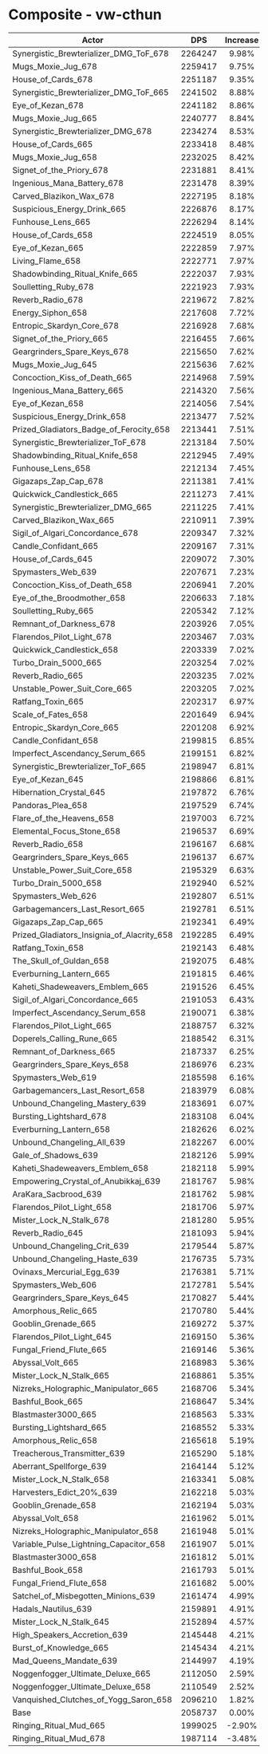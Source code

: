 # Composite - vw-cthun
| Actor | DPS | Increase |
|---|:---:|:---:|
|Synergistic_Brewterializer_DMG_ToF_678|2264247|9.98%|
|Mugs_Moxie_Jug_678|2259417|9.75%|
|House_of_Cards_678|2251187|9.35%|
|Synergistic_Brewterializer_DMG_ToF_665|2241502|8.88%|
|Eye_of_Kezan_678|2241182|8.86%|
|Mugs_Moxie_Jug_665|2240777|8.84%|
|Synergistic_Brewterializer_DMG_678|2234274|8.53%|
|House_of_Cards_665|2233418|8.48%|
|Mugs_Moxie_Jug_658|2232025|8.42%|
|Signet_of_the_Priory_678|2231881|8.41%|
|Ingenious_Mana_Battery_678|2231478|8.39%|
|Carved_Blazikon_Wax_678|2227195|8.18%|
|Suspicious_Energy_Drink_665|2226876|8.17%|
|Funhouse_Lens_665|2226294|8.14%|
|House_of_Cards_658|2224519|8.05%|
|Eye_of_Kezan_665|2222859|7.97%|
|Living_Flame_658|2222771|7.97%|
|Shadowbinding_Ritual_Knife_665|2222037|7.93%|
|Soulletting_Ruby_678|2221923|7.93%|
|Reverb_Radio_678|2219672|7.82%|
|Energy_Siphon_658|2217608|7.72%|
|Entropic_Skardyn_Core_678|2216928|7.68%|
|Signet_of_the_Priory_665|2216455|7.66%|
|Geargrinders_Spare_Keys_678|2215650|7.62%|
|Mugs_Moxie_Jug_645|2215636|7.62%|
|Concoction_Kiss_of_Death_665|2214968|7.59%|
|Ingenious_Mana_Battery_665|2214320|7.56%|
|Eye_of_Kezan_658|2214056|7.54%|
|Suspicious_Energy_Drink_658|2213477|7.52%|
|Prized_Gladiators_Badge_of_Ferocity_658|2213441|7.51%|
|Synergistic_Brewterializer_ToF_678|2213184|7.50%|
|Shadowbinding_Ritual_Knife_658|2212945|7.49%|
|Funhouse_Lens_658|2212134|7.45%|
|Gigazaps_Zap_Cap_678|2211381|7.41%|
|Quickwick_Candlestick_665|2211273|7.41%|
|Synergistic_Brewterializer_DMG_665|2211225|7.41%|
|Carved_Blazikon_Wax_665|2210911|7.39%|
|Sigil_of_Algari_Concordance_678|2209347|7.32%|
|Candle_Confidant_665|2209167|7.31%|
|House_of_Cards_645|2209072|7.30%|
|Spymasters_Web_639|2207671|7.23%|
|Concoction_Kiss_of_Death_658|2206941|7.20%|
|Eye_of_the_Broodmother_658|2206633|7.18%|
|Soulletting_Ruby_665|2205342|7.12%|
|Remnant_of_Darkness_678|2203926|7.05%|
|Flarendos_Pilot_Light_678|2203467|7.03%|
|Quickwick_Candlestick_658|2203339|7.02%|
|Turbo_Drain_5000_665|2203254|7.02%|
|Reverb_Radio_665|2203235|7.02%|
|Unstable_Power_Suit_Core_665|2203205|7.02%|
|Ratfang_Toxin_665|2202317|6.97%|
|Scale_of_Fates_658|2201649|6.94%|
|Entropic_Skardyn_Core_665|2201208|6.92%|
|Candle_Confidant_658|2199815|6.85%|
|Imperfect_Ascendancy_Serum_665|2199151|6.82%|
|Synergistic_Brewterializer_ToF_665|2198947|6.81%|
|Eye_of_Kezan_645|2198866|6.81%|
|Hibernation_Crystal_645|2197872|6.76%|
|Pandoras_Plea_658|2197529|6.74%|
|Flare_of_the_Heavens_658|2197003|6.72%|
|Elemental_Focus_Stone_658|2196537|6.69%|
|Reverb_Radio_658|2196167|6.68%|
|Geargrinders_Spare_Keys_665|2196137|6.67%|
|Unstable_Power_Suit_Core_658|2195329|6.63%|
|Turbo_Drain_5000_658|2192940|6.52%|
|Spymasters_Web_626|2192807|6.51%|
|Garbagemancers_Last_Resort_665|2192781|6.51%|
|Gigazaps_Zap_Cap_665|2192341|6.49%|
|Prized_Gladiators_Insignia_of_Alacrity_658|2192285|6.49%|
|Ratfang_Toxin_658|2192143|6.48%|
|The_Skull_of_Guldan_658|2192075|6.48%|
|Everburning_Lantern_665|2191815|6.46%|
|Kaheti_Shadeweavers_Emblem_665|2191526|6.45%|
|Sigil_of_Algari_Concordance_665|2191053|6.43%|
|Imperfect_Ascendancy_Serum_658|2190071|6.38%|
|Flarendos_Pilot_Light_665|2188757|6.32%|
|Doperels_Calling_Rune_665|2188542|6.31%|
|Remnant_of_Darkness_665|2187337|6.25%|
|Geargrinders_Spare_Keys_658|2186976|6.23%|
|Spymasters_Web_619|2185598|6.16%|
|Garbagemancers_Last_Resort_658|2183979|6.08%|
|Unbound_Changeling_Mastery_639|2183691|6.07%|
|Bursting_Lightshard_678|2183108|6.04%|
|Everburning_Lantern_658|2182626|6.02%|
|Unbound_Changeling_All_639|2182267|6.00%|
|Gale_of_Shadows_639|2182126|5.99%|
|Kaheti_Shadeweavers_Emblem_658|2182118|5.99%|
|Empowering_Crystal_of_Anubikkaj_639|2181767|5.98%|
|AraKara_Sacbrood_639|2181762|5.98%|
|Flarendos_Pilot_Light_658|2181706|5.97%|
|Mister_Lock_N_Stalk_678|2181280|5.95%|
|Reverb_Radio_645|2181093|5.94%|
|Unbound_Changeling_Crit_639|2179544|5.87%|
|Unbound_Changeling_Haste_639|2176735|5.73%|
|Ovinaxs_Mercurial_Egg_639|2176381|5.71%|
|Spymasters_Web_606|2172781|5.54%|
|Geargrinders_Spare_Keys_645|2170827|5.44%|
|Amorphous_Relic_665|2170780|5.44%|
|Gooblin_Grenade_665|2169272|5.37%|
|Flarendos_Pilot_Light_645|2169150|5.36%|
|Fungal_Friend_Flute_665|2169146|5.36%|
|Abyssal_Volt_665|2168983|5.36%|
|Mister_Lock_N_Stalk_665|2168861|5.35%|
|Nizreks_Holographic_Manipulator_665|2168706|5.34%|
|Bashful_Book_665|2168647|5.34%|
|Blastmaster3000_665|2168563|5.33%|
|Bursting_Lightshard_665|2168552|5.33%|
|Amorphous_Relic_658|2165618|5.19%|
|Treacherous_Transmitter_639|2165290|5.18%|
|Aberrant_Spellforge_639|2164144|5.12%|
|Mister_Lock_N_Stalk_658|2163341|5.08%|
|Harvesters_Edict_20%_639|2162218|5.03%|
|Gooblin_Grenade_658|2162194|5.03%|
|Abyssal_Volt_658|2161962|5.01%|
|Nizreks_Holographic_Manipulator_658|2161948|5.01%|
|Variable_Pulse_Lightning_Capacitor_658|2161907|5.01%|
|Blastmaster3000_658|2161812|5.01%|
|Bashful_Book_658|2161793|5.01%|
|Fungal_Friend_Flute_658|2161682|5.00%|
|Satchel_of_Misbegotten_Minions_639|2161474|4.99%|
|Hadals_Nautilus_639|2159891|4.91%|
|Mister_Lock_N_Stalk_645|2152894|4.57%|
|High_Speakers_Accretion_639|2145448|4.21%|
|Burst_of_Knowledge_665|2145434|4.21%|
|Mad_Queens_Mandate_639|2144997|4.19%|
|Noggenfogger_Ultimate_Deluxe_665|2112050|2.59%|
|Noggenfogger_Ultimate_Deluxe_658|2110549|2.52%|
|Vanquished_Clutches_of_Yogg_Saron_658|2096210|1.82%|
|Base|2058737|0.00%|
|Ringing_Ritual_Mud_665|1999025|-2.90%|
|Ringing_Ritual_Mud_678|1987114|-3.48%|
